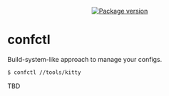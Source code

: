 <p align="center">
    <a href="https://pypi.org/project/confctl/">
        <img src="https://badge.fury.io/py/confctl.svg" alt="Package version">
    </a>
</p>

# confctl

Build-system-like approach to manage your configs.

```sh
$ confctl //tools/kitty
```

TBD
